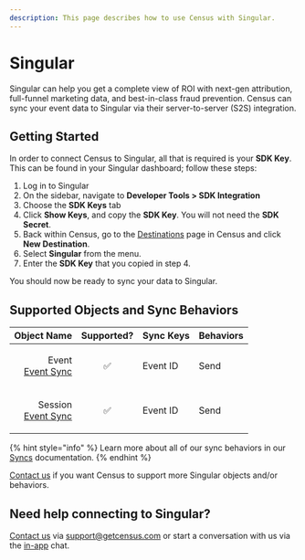 ```yaml
---
description: This page describes how to use Census with Singular.
---
```


# Singular

Singular can help you get a complete view of ROI with next-gen attribution,\
full-funnel marketing data, and best-in-class fraud prevention. Census can sync your event data to Singular via their server-to-server (S2S) integration.

## Getting Started

In order to connect Census to Singular, all that is required is your **SDK Key**. This can be found in your Singular dashboard; follow these steps:

1. Log in to Singular
2. On the sidebar, navigate to **Developer Tools > SDK Integration**
3. Choose the **SDK Keys** tab
4. Click **Show Keys**, and copy the **SDK Key**. You will not need the **SDK Secret**.
5. Back within Census, go to the [Destinations](https://app.getcensus.com/destinations) page in Census and click **New Destination**.
6. Select **Singular** from the menu.
7. Enter the **SDK Key** that you copied in step 4.

You should now be ready to sync your data to Singular.

## Supported Objects and Sync Behaviors <a href="#supported-objects-and-sync-behaviors" id="supported-objects-and-sync-behaviors"></a>

|                                                                                                                    **Object Name** | **Supported?** | **Sync Keys** | **Behaviors** |
| ---------------------------------------------------------------------------------------------------------------------------------: | :------------: | ------------- | ------------- |
|   <p>Event<br><a href="../../basics/data-defining/defining-source-data/events#defining-event-syncs">Event Sync</a></p> |        ✅       | Event ID      | Send          |
| <p>Session<br><a href="../../basics/data-defining/defining-source-data/events#defining-event-syncs">Event Sync</a></p> |        ✅       | Event ID      | Send          |

{% hint style="info" %}
Learn more about all of our sync behaviors in our [Syncs](../../basics/core-concept/README#sync-behaviors) documentation.
{% endhint %}

[Contact us](mailto:support@getcensus.com) if you want Census to support more Singular objects and/or behaviors.

## Need help connecting to Singular?

[Contact us](mailto:support@getcensus.com) via support@getcensus.com or start a conversation with us via the [in-app](https://app.getcensus.com) chat.
